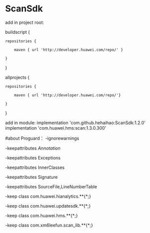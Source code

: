 # ScanSdk
add in project root:

buildscript {

    repositories {
    
        maven { url 'http://developer.huawei.com/repo/' }
        
    }
    
}


allprojects {

    repositories {
    
        maven { url 'http://developer.huawei.com/repo/'}
        
    }
    
}

add in module:
implementation 'com.github.hehaihao:ScanSdk:1.2.0'
implementation 'com.huawei.hms:scan:1.3.0.300'

#about Proguard：
-ignorewarnings

-keepattributes *Annotation*

-keepattributes Exceptions

-keepattributes InnerClasses

-keepattributes Signature

-keepattributes SourceFile,LineNumberTable

-keep class com.huawei.hianalytics.**{*;}

-keep class com.huawei.updatesdk.**{*;}

-keep class com.huawei.hms.**{*;}

-keep class com.xm6leefun.scan_lib.**{*;}
